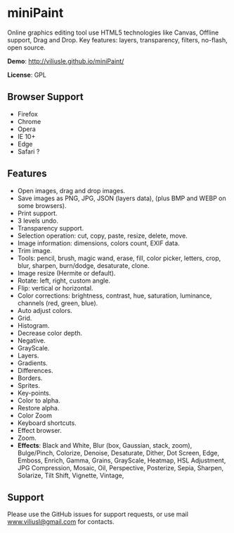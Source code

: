 # miniPaint

Online graphics editing tool use HTML5 technologies like Canvas, Offline support,
Drag and Drop. Key features: layers, transparency, filters, no-flash, open source. 

**Demo**: http://viliusle.github.io/miniPaint/

**License**: GPL

## Browser Support
- Firefox
- Chrome
- Opera
- IE 10+
- Edge
- Safari ?

## Features

- Open images, drag and drop images.
- Save images as PNG, JPG, JSON (layers data), (plus BMP and WEBP on some browsers).
- Print support.
- 3 levels undo.
- Transparency support.
- Selection operation: cut, copy, paste, resize, delete, move.
- Image information: dimensions, colors count, EXIF data.
- Trim image.
- Tools: pencil, brush, magic wand, erase, fill, color picker, letters, crop, blur, sharpen, burn/dodge, desaturate, clone.
- Image resize (Hermite or default).
- Rotate: left, right, custom angle.
- Flip: vertical or horizontal.
- Color corrections: brightness, contrast, hue, saturation, luminance, channels (red, green, blue).
- Auto adjust colors.
- Grid.
- Histogram.
- Decrease color depth.
- Negative.
- GrayScale.
- Layers.
- Gradients.
- Differences.
- Borders.
- Sprites.
- Key-points.
- Color to alpha.
- Restore alpha.
- Color Zoom
- Keyboard shortcuts.
- Effect browser.
- Zoom.
- **Effects**: Black and White, Blur (box, Gaussian, stack, zoom), Bulge/Pinch, Colorize, Denoise, Desaturate, Dither, Dot Screen, Edge, Emboss, Enrich, Gamma, Grains, GrayScale, Heatmap, HSL Adjustment, JPG Compression, Mosaic, Oil, Perspective, Posterize, Sepia, Sharpen, Solarize, Tilt Shift, Vignette, Vintage,

## Support

Please use the GitHub issues for support requests, or use mail www.viliusl@gmail.com for contacts.
